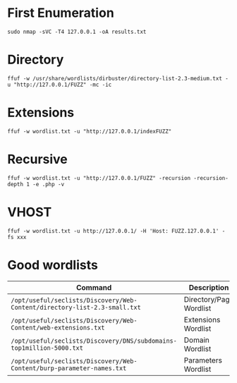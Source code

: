 # First Enumeration 
`sudo nmap -sVC -T4 127.0.0.1 -oA results.txt`

# Directory
`ffuf -w /usr/share/wordlists/dirbuster/directory-list-2.3-medium.txt -u "http://127.0.0.1/FUZZ" -mc -ic`
# Extensions
`ffuf -w wordlist.txt -u "http://127.0.0.1/indexFUZZ"`
# Recursive
`ffuf -w wordlist.txt -u "http://127.0.0.1/FUZZ" -recursion -recursion-depth 1 -e .php -v`
# VHOST
`ffuf -w wordlist.txt -u http://127.0.0.1/ -H 'Host: FUZZ.127.0.0.1' -fs xxx`

# Good wordlists

| **Command**                                                               | **Description**         |
| ------------------------------------------------------------------------- | ----------------------- |
| `/opt/useful/seclists/Discovery/Web-Content/directory-list-2.3-small.txt` | Directory/Page Wordlist |
| `/opt/useful/seclists/Discovery/Web-Content/web-extensions.txt`           | Extensions Wordlist     |
| `/opt/useful/seclists/Discovery/DNS/subdomains-top1million-5000.txt`      | Domain Wordlist         |
| `/opt/useful/seclists/Discovery/Web-Content/burp-parameter-names.txt`     | Parameters Wordlist     |

